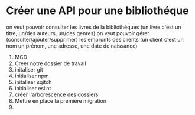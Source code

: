 # Créer une API pour une bibliothéque

on veut pouvoir consulter les livres de la bibliothéques (un livre c'est un titre, un/des auteurs, un/des genres)
on veut pouvoir gérer (consulter/ajouter/supprimer) les emprunts des clients (un client c'est un nom un prénom, une adresse, une date de naissance)

1. MCD
2. Creer notre dossier de travail
3. initaliser git
4. initialiser npm
5. initaliser sqitch
6. initialiser eslint
7. créer l'arborescence des dossiers
8. Mettre en place la premiere migration
9.
